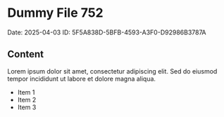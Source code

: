 # Dummy File 752

Date: 2025-04-03
ID: 5F5A838D-5BFB-4593-A3F0-D92986B3787A

## Content

Lorem ipsum dolor sit amet, consectetur adipiscing elit.
Sed do eiusmod tempor incididunt ut labore et dolore magna aliqua.

* Item 1
* Item 2
* Item 3

